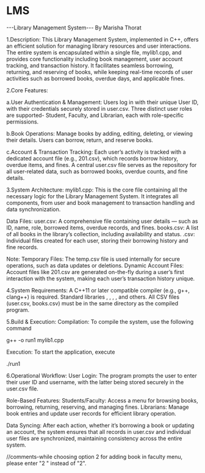 # LMS
---Library Management System---
By Marisha Thorat

1.Description:
This Library Management System, implemented in C++, offers an efficient solution for managing library resources and user interactions. The entire system is encapsulated within a single file, mylib1.cpp, and provides core functionality including book management, user account tracking, and transaction history. It facilitates seamless borrowing, returning, and reserving of books, while keeping real-time records of user activities such as borrowed books, overdue days, and applicable fines.

2.Core Features:

a.User Authentication & Management:
Users log in with their unique User ID, with their credentials securely stored in user.csv.
Three distinct user roles are supported- Student, Faculty, and Librarian, each with role-specific permissions.

b.Book Operations:
Manage books by adding, editing, deleting, or viewing their details.
Users can borrow, return, and reserve books.

c.Account & Transaction Tracking:
Each user’s activity is tracked with a dedicated account file (e.g., 201.csv), which records borrow history, overdue items, and fines.
A central user.csv file serves as the repository for all user-related data, such as borrowed books, overdue counts, and fine details.

3.System Architecture:
mylib1.cpp:
This is the core file containing all the necessary logic for the Library Management System. It integrates all components, from user and book management to transaction handling and data synchronization.

Data Files:
user.csv: A comprehensive file containing user details — such as ID, name, role, borrowed items, overdue records, and fines.
books.csv: A list of all books in the library’s collection, including availability and status.
<UserID>.csv: Individual files created for each user, storing their borrowing history and fine records.

Note:
Temporary Files:
The temp.csv file is used internally for secure operations, such as data updates or deletions.
Dynamic Account Files:
Account files like 201.csv are generated on-the-fly during a user’s first interaction with the system, making each user’s transaction history unique.

4.System Requirements:
A C++11 or later compatible compiler (e.g., g++, clang++) is required.
Standard libraries <iostream>, <fstream>, <sstream>, <vector>, and others.
All CSV files (user.csv, books.csv) must be in the same directory as the compiled program.


5.Build & Execution:
Compilation:
To compile the system, use the following command

g++ -o run1 mylib1.cpp

Execution:
To start the application, execute

./run1

6.Operational Workflow:
User Login:
    The program prompts the user to enter their user ID and username, with the latter being stored securely in the user.csv file.

Role-Based Features:
    Students/Faculty: Access a menu for browsing books, borrowing, returning, reserving, and managing fines.
    Librarians: Manage book entries and update user records for efficient library operation.

Data Syncing:
    After each action, whether it’s borrowing a book or updating an account, the system ensures that all records in user.csv and individual user files are synchronized, maintaining consistency across the entire system.


//comments-while choosing option 2 for adding book in faculty menu, please enter "2 " instead of "2".
